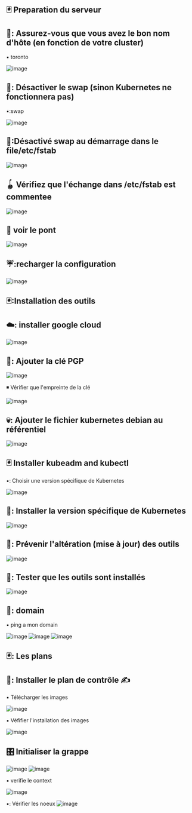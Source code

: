  ## 🃏 Preparation du serveur
 

🐴: Assurez-vous que vous avez le bon nom d'hôte (en fonction de votre cluster) 
 ----------------------------------------------------------------------------
 ▪️ toronto

![image](images/1.1.PNG)

🐋: Désactiver le swap (sinon Kubernetes ne fonctionnera pas)
--------------------------------------------------------------
▪️:swap

![image](images/1.3.PNG)

🤸:Désactivé swap  au démarrage dans le file/etc/fstab
------------------------------------------------------------
![image](images/1.2.PNG)

🪀 Vérifiez que l'échange dans /etc/fstab est commentee
----------------------------------------------------
![image](images/1.4.PNG)

🎍 voir le pont
-----------------
![image](images/1.5.PNG)

☔:recharger la configuration
------------------------
![image](images/1.6.PNG)

## 🃏:Installation des outils

☁️: installer google cloud 
--------------------------
![image](images/2.1.PNG)

🔑: Ajouter la clé PGP
-------------------
![image](images/2.2.PNG)

◾ Vérifier que l'empreinte de la clé

![image](images/2.3.PNG)

💀: Ajouter le fichier kubernetes debian au référentiel
--------------------------------------------------------
![image](images/2.4.PNG)

## 🃏  Installer kubeadm and kubectl

▪️: Choisir une version spécifique de Kubernetes

![image](images/2.5.PNG)

🚆: Installer la version spécifique de Kubernetes
---------------------------------------------------
![image](images/2.6.PNG)

🍏:  Prévenir l'altération (mise à jour) des outils
----------------------------------------------------
 ![image](images/2.7.PNG)
 
 🧪: Tester que les outils sont installés
 ------------------------------------------
  ![image](images/2.8.PNG)
  
  ## 🥑: domain 
 ▪️ ping a mon domain 
 
 ![image](images/ping.PNG)                           ![image](images/domain.PNG)          ![image](images/ping1.PNG)        

 
  
  
  
## 🃏: Les plans

🥖: Installer le plan de contrôle ✍️
-------------------------------------

▪️  Télécharger les images 

![image](images/3.1.PNG)

▪️ Véfifier l'installation des images

![image](images/3.2.PNG)

 🎛️ Initialiser la grappe
 -------------------------
![image](images/3.3.PNG)                            ![image](images/3.4.PNG)


▪️ verifie le context 

 ![image](images/3.6.PNG)
 
 ▪️: Vérifier les noeux
  ![image](images/3.7.PNG)
 



